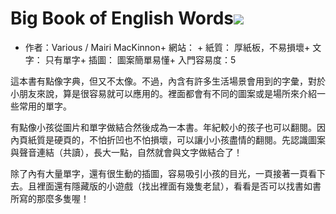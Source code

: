 # Big Book of English Words![](https://images-na.ssl-images-amazon.com/images/I/51qMNzENs2L._SX407_BO1,204,203,200_.jpg)

+ 作者：Various / Mairi MacKinnon+ 網站： + 紙質： 厚紙板，不易損壞+ 文字： 只有單字+ 插圖： 圖案簡單易懂+ 入門容易度：5

這本書有點像字典，但又不太像。不過，內含有許多生活場景會用到的字彙，對於小朋友來說，算是很容易就可以應用的。裡面都會有不同的圖案或是場所來介紹一些常用的單字。

有點像小孩從圖片和單字做結合然後成為一本書。年紀較小的孩子也可以翻閱。因內頁紙質是硬頁的，不怕折凹也不怕損壞，可以讓小小孩盡情的翻閱。先認識圖案與聲音連結（共讀），長大一點，自然就會與文字做結合了！

除了內有大量單字，還有很生動的插圖，容易吸引小孩的目光，一頁接著一頁看下去。且裡面還有隱藏版的小遊戲（找出裡面有幾隻老鼠），看看是否可以找書如書所寫的那麼多隻喔！
